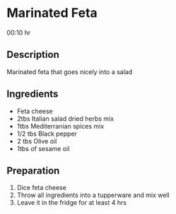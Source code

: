 # Marinated Feta

00:10 hr

## Description

Marinated feta that goes nicely into a salad

## Ingredients

- Feta cheese
- 2tbs Italian salad dried herbs mix
- 1tbs Mediterranian spices mix
- 1/2 tbs Black pepper
- 2 tbs Olive oil
- 1tbs of sesame oil

## Preparation

1. Dice feta cheese
2. Throw all ingredients into a tupperware and mix well
3. Leave it in the fridge for at least 4 hrs
